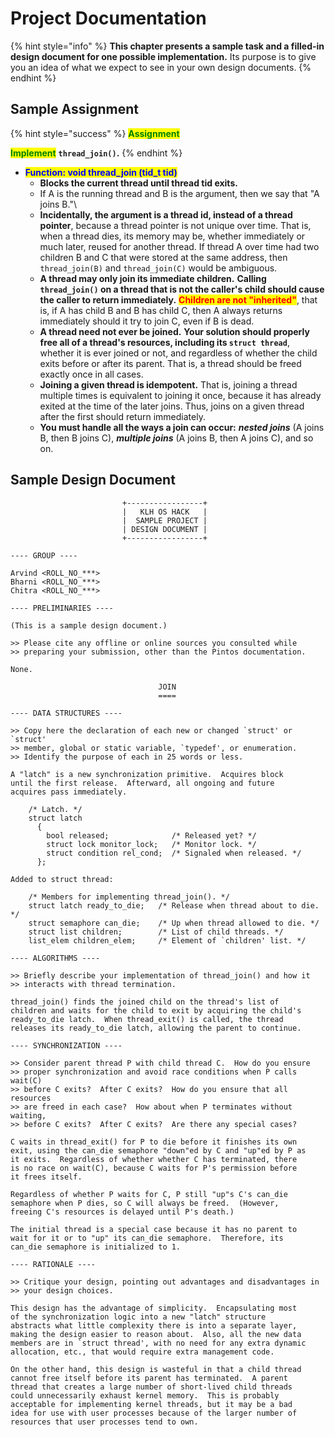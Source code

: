 # Project Documentation

{% hint style="info" %}
**This chapter presents a sample task and a filled-in design document for one possible implementation.** Its purpose is to give you an idea of what we expect to see in your own design documents.
{% endhint %}

## Sample Assignment

{% hint style="success" %}
<mark style="color:green;">**Assignment**</mark>

<mark style="color:green;">**Implement**</mark> **`thread_join()`.**
{% endhint %}

* <mark style="color:blue;">**Function: void thread\_join (tid\_t tid)**</mark>
  * **Blocks the current thread until thread tid exits.**
  * If A is the running thread and B is the argument, then we say that "A joins B."\\
  * **Incidentally, the argument is a thread id, instead of a thread pointer**, because a thread pointer is not unique over time. That is, when a thread dies, its memory may be, whether immediately or much later, reused for another thread. If thread A over time had two children B and C that were stored at the same address, then `thread_join(B)` and `thread_join(C)` would be ambiguous.
  * **A thread may only join its immediate children.** **Calling `thread_join()` on a thread that is not the caller's child should cause the caller to return immediately.** <mark style="color:red;">**Children are not "inherited"**</mark>, that is, if A has child B and B has child C, then A always returns immediately should it try to join C, even if B is dead.
  * **A thread need not ever be joined.** **Your solution should properly free all of a thread's resources, including its `struct thread`**, whether it is ever joined or not, and regardless of whether the child exits before or after its parent. That is, a thread should be freed exactly once in all cases.
  * **Joining a given thread is idempotent.** That is, joining a thread multiple times is equivalent to joining it once, because it has already exited at the time of the later joins. Thus, joins on a given thread after the first should return immediately.
  * **You must handle all the ways a join can occur:** _**nested joins**_ (A joins B, then B joins C), _**multiple joins**_ (A joins B, then A joins C), and so on.

## Sample Design Document

```
                         +-----------------+
                         |   KLH OS HACK   |
                         |  SAMPLE PROJECT |
                         | DESIGN DOCUMENT |
                         +-----------------+

---- GROUP ----

Arvind <ROLL_NO_***>
Bharni <ROLL_NO_***>
Chitra <ROLL_NO_***>

---- PRELIMINARIES ----

(This is a sample design document.)

>> Please cite any offline or online sources you consulted while
>> preparing your submission, other than the Pintos documentation.

None.

                                 JOIN
                                 ====

---- DATA STRUCTURES ----

>> Copy here the declaration of each new or changed `struct' or `struct'
>> member, global or static variable, `typedef', or enumeration.
>> Identify the purpose of each in 25 words or less.

A "latch" is a new synchronization primitive.  Acquires block
until the first release.  Afterward, all ongoing and future
acquires pass immediately.

    /* Latch. */
    struct latch 
      {
        bool released;              /* Released yet? */
        struct lock monitor_lock;   /* Monitor lock. */
        struct condition rel_cond;  /* Signaled when released. */
      };

Added to struct thread:

    /* Members for implementing thread_join(). */
    struct latch ready_to_die;   /* Release when thread about to die. */
    struct semaphore can_die;    /* Up when thread allowed to die. */
    struct list children;        /* List of child threads. */
    list_elem children_elem;     /* Element of `children' list. */

---- ALGORITHMS ----

>> Briefly describe your implementation of thread_join() and how it
>> interacts with thread termination.

thread_join() finds the joined child on the thread's list of
children and waits for the child to exit by acquiring the child's
ready_to_die latch.  When thread_exit() is called, the thread
releases its ready_to_die latch, allowing the parent to continue.

---- SYNCHRONIZATION ----

>> Consider parent thread P with child thread C.  How do you ensure
>> proper synchronization and avoid race conditions when P calls wait(C)
>> before C exits?  After C exits?  How do you ensure that all resources
>> are freed in each case?  How about when P terminates without waiting,
>> before C exits?  After C exits?  Are there any special cases?

C waits in thread_exit() for P to die before it finishes its own
exit, using the can_die semaphore "down"ed by C and "up"ed by P as
it exits.  Regardless of whether whether C has terminated, there
is no race on wait(C), because C waits for P's permission before
it frees itself.

Regardless of whether P waits for C, P still "up"s C's can_die
semaphore when P dies, so C will always be freed.  (However,
freeing C's resources is delayed until P's death.)

The initial thread is a special case because it has no parent to
wait for it or to "up" its can_die semaphore.  Therefore, its
can_die semaphore is initialized to 1.

---- RATIONALE ----

>> Critique your design, pointing out advantages and disadvantages in
>> your design choices.

This design has the advantage of simplicity.  Encapsulating most
of the synchronization logic into a new "latch" structure
abstracts what little complexity there is into a separate layer,
making the design easier to reason about.  Also, all the new data
members are in `struct thread', with no need for any extra dynamic
allocation, etc., that would require extra management code.

On the other hand, this design is wasteful in that a child thread
cannot free itself before its parent has terminated.  A parent
thread that creates a large number of short-lived child threads
could unnecessarily exhaust kernel memory.  This is probably
acceptable for implementing kernel threads, but it may be a bad
idea for use with user processes because of the larger number of
resources that user processes tend to own.
```
